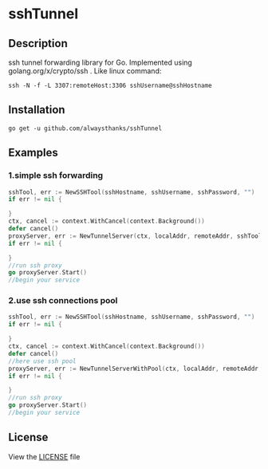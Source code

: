 # sshTunnel

## Description

ssh tunnel forwarding library for Go. Implemented using golang.org/x/crypto/ssh . Like linux command:

```shell
ssh -N -f -L 3307:remoteHost:3306 sshUsername@sshHostname
```

## Installation

```shell
go get -u github.com/alwaysthanks/sshTunnel
```

## Examples

### 1.simple ssh forwarding

```go
sshTool, err := NewSSHTool(sshHostname, sshUsername, sshPassword, "")
if err != nil {

}
ctx, cancel := context.WithCancel(context.Background())
defer cancel()
proxyServer, err := NewTunnelServer(ctx, localAddr, remoteAddr, sshTool)
if err != nil {

}
//run ssh proxy
go proxyServer.Start()
//begin your service
```

### 2.use ssh connections pool

```go
sshTool, err := NewSSHTool(sshHostname, sshUsername, sshPassword, "")
if err != nil {

}
ctx, cancel := context.WithCancel(context.Background())
defer cancel()
//here use ssh pool
proxyServer, err := NewTunnelServerWithPool(ctx, localAddr, remoteAddr, sshTool)
if err != nil {

}
//run ssh proxy
go proxyServer.Start()
//begin your service
```
## License
View the [LICENSE](https://github.com/alwaysthanks/sshTunnel/blob/master/LICENSE) file